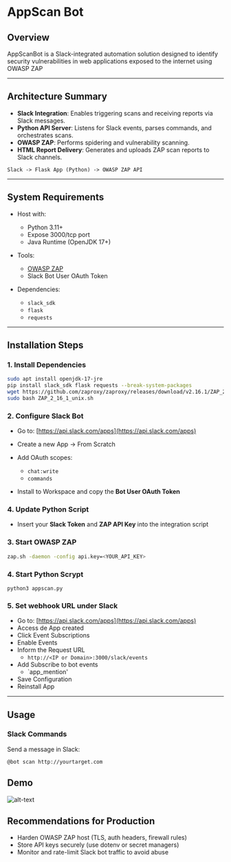 # AppScan Bot

## Overview

AppScanBot is a Slack-integrated automation solution designed to identify security vulnerabilities in web applications exposed to the internet using OWASP ZAP

---

## Architecture Summary

* **Slack Integration**: Enables triggering scans and receiving reports via Slack messages.
* **Python API Server**: Listens for Slack events, parses commands, and orchestrates scans.
* **OWASP ZAP**: Performs spidering and vulnerability scanning.
* **HTML Report Delivery**: Generates and uploads ZAP scan reports to Slack channels.

```
Slack -> Flask App (Python) -> OWASP ZAP API
```

---

## System Requirements

* Host with:

  * Python 3.11+
  * Expose 3000/tcp port
  * Java Runtime (OpenJDK 17+)
    
* Tools:

  * [OWASP ZAP](https://github.com/zaproxy/zaproxy/releases/download/v2.16.1/ZAP_2_16_1_unix.sh)
  * Slack Bot User OAuth Token

* Dependencies:

  * `slack_sdk`
  * `flask`
  * `requests`

---

## Installation Steps

### 1. Install Dependencies

```bash
sudo apt install openjdk-17-jre
pip install slack_sdk flask requests --break-system-packages
wget https://github.com/zaproxy/zaproxy/releases/download/v2.16.1/ZAP_2_16_1_unix.sh
sudo bash ZAP_2_16_1_unix.sh
```

### 2. Configure Slack Bot

* Go to: [https://api.slack.com/apps](https://api.slack.com/apps)
* Create a new App → From Scratch
* Add OAuth scopes:
  * `chat:write`
  * `commands`

* Install to Workspace and copy the **Bot User OAuth Token**

### 4. Update Python Script

* Insert your **Slack Token** and **ZAP API Key** into the integration script

### 3. Start OWASP ZAP

```bash
zap.sh -daemon -config api.key=<YOUR_API_KEY>
```

### 4. Start Python Scrypt

```python3 appscan.py```

### 5. Set webhook URL under Slack 

* Go to: [https://api.slack.com/apps](https://api.slack.com/apps)
* Access de App created
* Click Event Subscriptions
* Enable Events
* Inform the Request URL
  * ```http://<IP or Domain>:3000/slack/events```
* Add Subscribe to bot events
  * `app_mention'
* Save Configuration
* Reinstall App
  
---

## Usage

### Slack Commands

Send a message in Slack:

```
@bot scan http://yourtarget.com
```

## Demo

![alt-text](https://gifyu.com/image/bxOSA)

## Recommendations for Production

* Harden OWASP ZAP host (TLS, auth headers, firewall rules)
* Store API keys securely (use dotenv or secret managers)
* Monitor and rate-limit Slack bot traffic to avoid abuse
